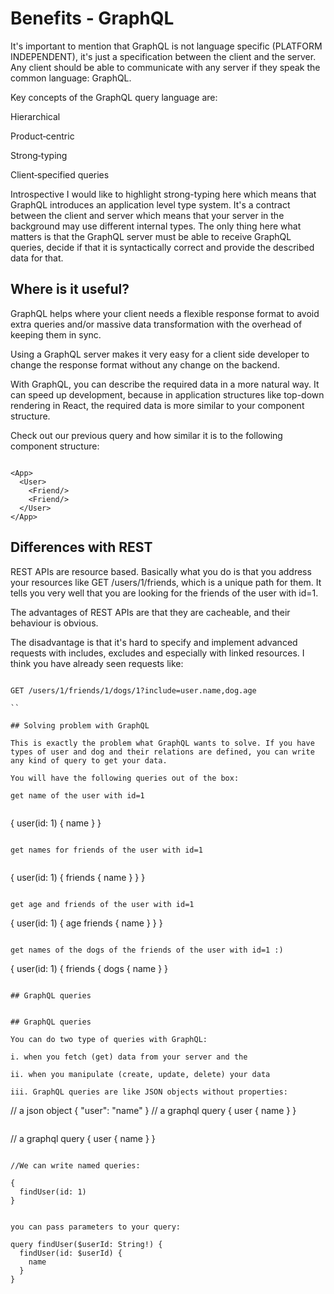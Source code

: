 # Benefits - GraphQL

It's important to mention that GraphQL is not language specific (PLATFORM INDEPENDENT), it's just a specification between the client and the server. Any client should be able to communicate with any server if they speak the common language: GraphQL.

Key concepts of the GraphQL query language are:

Hierarchical

Product‐centric

Strong‐typing

Client‐specified queries

Introspective
I would like to highlight strong-typing here which means that GraphQL introduces an application level type system. It's a contract between the client and server which means that your server in the background may use different internal types. The only thing here what matters is that the GraphQL server must be able to receive GraphQL queries, decide if that it is syntactically correct and provide the described data for that.

## Where is it useful?

GraphQL helps where your client needs a flexible response format to avoid extra queries and/or massive data transformation with the overhead of keeping them in sync.

Using a GraphQL server makes it very easy for a client side developer to change the response format without any change on the backend.

With GraphQL, you can describe the required data in a more natural way. It can speed up development, because in application structures like top-down rendering in React, the required data is more similar to your component structure.

Check out our previous query and how similar it is to the following component structure:

```

<App>  
  <User>
    <Friend/>
    <Friend/>
  </User>
</App>  

```


## Differences with REST

REST APIs are resource based. Basically what you do is that you address your resources like GET /users/1/friends, which is a unique path for them. It tells you very well that you are looking for the friends of the user with id=1.

The advantages of REST APIs are that they are cacheable, and their behaviour is obvious.

The disadvantage is that it's hard to specify and implement advanced requests with includes, excludes and especially with linked resources. I think you have already seen requests like: 

```

GET /users/1/friends/1/dogs/1?include=user.name,dog.age

``

## Solving problem with GraphQL

This is exactly the problem what GraphQL wants to solve. If you have types of user and dog and their relations are defined, you can write any kind of query to get your data.

You will have the following queries out of the box:

get name of the user with id=1


``` 
{
 user(id: 1) {
   name
 }
}

```

get names for friends of the user with id=1


```

{
 user(id: 1) {
   friends {
     name
   }
 }
}

```

get age and friends of the user with id=1

```

{
 user(id: 1) {
   age
   friends {
     name
   }
 }
}

```

get names of the dogs of the friends of the user with id=1 :)

```
{
 user(id: 1) {
   friends {
     dogs {
       name
     }
   }

   ```

   ## GraphQL queries


## GraphQL queries

You can do two type of queries with GraphQL:

i. when you fetch (get) data from your server and the

ii. when you manipulate (create, update, delete) your data

iii. GraphQL queries are like JSON objects without properties:

```
// a json object
{
  "user": "name"
}
// a graphql query
{
  user {
    name
  }
}

```

```

// a graphql query
{
  user {
    name
  }
}

```

//We can write named queries:

{
  findUser(id: 1)
}

```


```

you can pass parameters to your query:

query findUser($userId: String!) {  
  findUser(id: $userId) {
    name
  }
}

```
